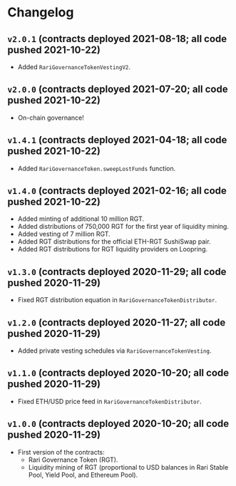 # Changelog

## `v2.0.1` (contracts deployed 2021-08-18; all code pushed 2021-10-22)

* Added `RariGovernanceTokenVestingV2`.

## `v2.0.0` (contracts deployed 2021-07-20; all code pushed 2021-10-22)

* On-chain governance!

## `v1.4.1` (contracts deployed 2021-04-18; all code pushed 2021-10-22)

* Added `RariGovernanceToken.sweepLostFunds` function.

## `v1.4.0` (contracts deployed 2021-02-16; all code pushed 2021-10-22)

* Added minting of additional 10 million RGT.
* Added distributions of 750,000 RGT for the first year of liquidity mining.
* Added vesting of 7 million RGT.
* Added RGT distributions for the official ETH-RGT SushiSwap pair.
* Added RGT distributions for RGT liquidity providers on Loopring.

## `v1.3.0` (contracts deployed 2020-11-29; all code pushed 2020-11-29)

* Fixed RGT distribution equation in `RariGovernanceTokenDistributor`.

## `v1.2.0` (contracts deployed 2020-11-27; all code pushed 2020-11-29)

* Added private vesting schedules via `RariGovernanceTokenVesting`.

## `v1.1.0` (contracts deployed 2020-10-20; all code pushed 2020-11-29)

* Fixed ETH/USD price feed in `RariGovernanceTokenDistributor`.

## `v1.0.0` (contracts deployed 2020-10-20; all code pushed 2020-11-29)

* First version of the contracts:
    * Rari Governance Token (RGT).
    * Liquidity mining of RGT (proportional to USD balances in Rari Stable Pool, Yield Pool, and Ethereum Pool).

